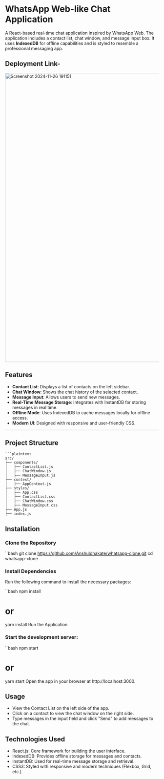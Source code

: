 
# WhatsApp Web-like Chat Application

A React-based real-time chat application inspired by WhatsApp Web. The application includes a contact list, chat window, and message input box. It uses **IndexedDB** for offline capabilities and is styled to resemble a professional messaging app.

## Deployment Link-



<img width="947" alt="Screenshot 2024-11-26 191151" src="https://github.com/user-attachments/assets/965b0efd-d983-47c5-a129-001565c95a8b">




## Features

- **Contact List**: Displays a list of contacts on the left sidebar.
- **Chat Window**: Shows the chat history of the selected contact.
- **Message Input**: Allows users to send new messages.
- **Real-Time Message Storage**: Integrates with InstantDB for storing messages in real time.
- **Offline Mode**: Uses IndexedDB to cache messages locally for offline access.
- **Modern UI**: Designed with responsive and user-friendly CSS.

---

## Project Structure

    ```plaintext
    src/
    ├── components/
    │   ├── ContactList.js
    │   ├── ChatWindow.js
    │   ├── MessageInput.js
    ├── context/
    │   ├── AppContext.js
    ├── styles/
    │   ├── App.css
    │   ├── ContactList.css
    │   ├── ChatWindow.css
    │   ├── MessageInput.css
    ├── App.js
    ├── index.js


## Installation
 ### Clone the Repository
``bash
git clone https://github.com/Anshuldhakate/whatsapp-clone.git
cd whatsapp-clone

 ### Install Dependencies
Run the following command to install the necessary packages:

``bash
npm install

# or
yarn install
Run the Application

 ### Start the development server:

``bash
npm start
# or
yarn start
Open the app in your browser at http://localhost:3000.


## Usage
- View the Contact List on the left side of the app.
- Click on a contact to view the chat window on the right side.
- Type messages in the input field and click "Send" to add messages to the chat.

  
## Technologies Used
- React.js: Core framework for building the user interface.
- IndexedDB: Provides offline storage for messages and contacts.
- InstantDB: Used for real-time message storage and retrieval.
- CSS3: Styled with responsive and modern techniques (Flexbox, Grid, etc.).

